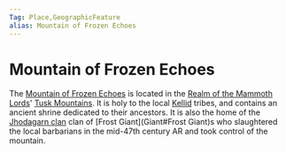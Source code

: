 ```yaml
---
Tag: Place,GeographicFeature
alias: Mountain of Frozen Echoes
---
```

# Mountain of Frozen Echoes
The [Mountain of Frozen Echoes](https://pathfinderwiki.com/wiki/Mountain_of_Frozen_Echoes) is located in the [Realm of the Mammoth Lords](Realm-of-the-Mammoth-Lords)' [Tusk Mountains](Tusk-Mountains). It is holy to the local [Kellid](Kellid) tribes, and contains an ancient shrine dedicated to their ancestors. It is also the home of the [Jhodagarn clan](Jhodagarn-clan) clan of [Frost Giant](Giant#Frost Giant)s who slaughtered the local barbarians in the mid-47th century AR and took control of the mountain. 